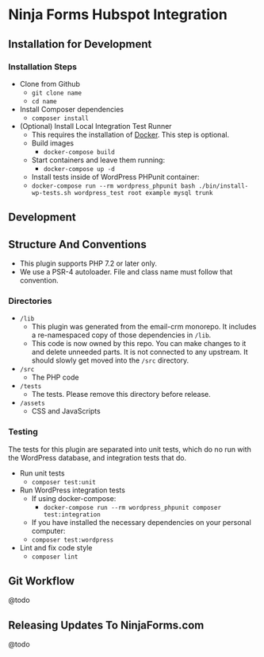 # Ninja Forms Hubspot Integration

## Installation for Development

### Installation Steps

- Clone from Github
    - `git clone name`
    - `cd name`
- Install Composer dependencies
    - `composer install`
- (Optional) Install Local Integration Test Runner
    - This requires the installation of [Docker](https://docs.docker.com/install/). This step is optional.
    - Build images
        - `docker-compose build`
    - Start containers and leave them running:
        - `docker-compose up -d`
    - Install tests inside of WordPress PHPunit container:
    - `docker-compose run --rm wordpress_phpunit bash ./bin/install-wp-tests.sh wordpress_test root example mysql trunk`
    
## Development

## Structure And Conventions

- This plugin supports PHP 7.2 or later only.
- We use a PSR-4 autoloader. File and class name must follow that convention.
 

### Directories
- `/lib`
    - This plugin was generated from the email-crm monorepo. It includes a re-namespaced copy of those dependencies in `/lib`.
    - This code is now owned by this repo. You can make changes to it and delete unneeded parts. It is not connected to any upstream. It should slowly get moved into the `/src` directory.
- `/src`
    - The PHP code 
- `/tests`
    - The tests. Please remove this directory before release.
- `/assets`
    - CSS and JavaScripts
    
### Testing

The tests for this plugin are separated into unit tests, which do no run with the WordPress database, and integration tests that do.

- Run unit tests
    - `composer test:unit`
- Run WordPress integration tests
    - If using docker-compose:
        - `docker-compose run --rm wordpress_phpunit composer test:integration`
    - If you have installed the necessary dependencies on your personal computer:
    - `composer test:wordpress`
- Lint and fix code style
    - `composer lint`    

    
## Git Workflow

@todo

## Releasing Updates To NinjaForms.com

@todo
